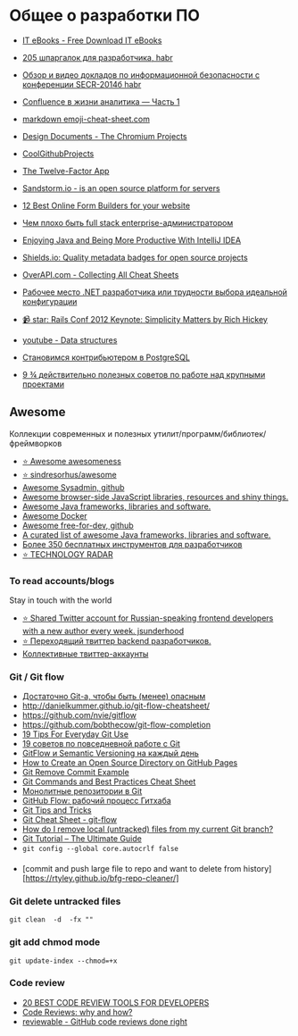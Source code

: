 # Общее о разработки ПО

 - [IT eBooks - Free Download IT eBooks](http://it-ebooks.info/)
 - [205 шпаргалок для разработчика, habr](http://habrahabr.ru/post/254585/)
 - [Обзор и видео докладов по информационной безопасности с конференции SECR-2014б habr](http://habrahabr.ru/post/263591/)  
 - [Confluence в жизни аналитика — Часть 1](http://analyst.by/rmt/confluence-v-zhizni-analitika-chast-1)
 - [markdown emoji-cheat-sheet.com](http://www.emoji-cheat-sheet.com/)
 - [Design Documents - The Chromium Projects](http://www.chromium.org/developers/design-documents)
 - [CoolGithubProjects](https://www.coolgithubprojects.com/)
 - [The Twelve-Factor App](http://12factor.net/)

 - [Sandstorm.io - is an open source platform for servers](https://apps.sandstorm.io/)
 - [12 Best Online Form Builders for your website](http://codecondo.com/12-best-online-form-builders-for-your-website/)
 - [Чем плохо быть full stack enterprise-администратором](https://habrahabr.ru/post/278485/)
 - [Enjoying Java and Being More Productive With IntelliJ IDEA](https://dzone.com/articles/enjoying-java-and-being-more-productive-with-intel-1)
 - [Shields.io: Quality metadata badges for open source projects ](http://shields.io/)
 - [OverAPI.com - Collecting All Cheat Sheets](http://overapi.com)
 - [Рабочее место .NET разработчика или трудности выбора идеальной конфигурации](https://habrahabr.ru/company/retailrocket/blog/301750/)
 - [:video_camera: star: Rails Conf 2012 Keynote: Simplicity Matters by Rich Hickey](https://www.youtube.com/watch?v=rI8tNMsozo0)
 - [youtube - Data structures](https://www.youtube.com/playlist?list=PL2_aWCzGMAwI3W_JlcBbtYTwiQSsOTa6P)
 - [Становимся контрибьютером в PostgreSQL](https://habrahabr.ru/company/postgrespro/blog/308442/)
 - [9 ¾ действительно полезных советов по работе над крупными проектами](https://habrahabr.ru/post/305280/)

## Awesome
   Коллекции современных и полезных утилит/программ/библиотек/фреймворков

 - [:star: Awesome awesomeness](https://github.com/bayandin/awesome-awesomeness)
 - [:star: sindresorhus/awesome](https://github.com/sindresorhus/awesome)
 - [Awesome Sysadmin, github](https://github.com/n1trux/awesome-sysadmin)
 - [Awesome browser-side JavaScript libraries, resources and shiny things.](https://github.com/sorrycc/awesome-javascript)
 - [Awesome Java frameworks, libraries and software.](https://github.com/akullpp/awesome-java)
 - [Awesome Docker](http://veggiemonk.github.io/awesome-docker/)
 - [Awesome free-for-dev, github](https://github.com/ripienaar/free-for-dev)
 - [A curated list of awesome Java frameworks, libraries and software.](https://github.com/akullpp/awesome-java)
 - [Более 350 бесплатных инструментов для разработчиков](https://habrahabr.ru/company/it-grad/blog/270589/)
 - [:star: TECHNOLOGY RADAR](https://www.thoughtworks.com/radar)

### To read accounts/blogs
Stay in touch with the world

- [:star: Shared Twitter account for Russian-speaking frontend developers with a new author every week. jsunderhood](https://twitter.com/jsunderhood)
- [:star: Переходящий твиттер backend разработчиков.](https://twitter.com/backendsecret)
- [Коллективные твиттер-аккаунты](http://bizikov.tumblr.com/post/131029442334/%D0%BD%D0%B5%D0%B4%D0%B5%D0%BB%D1%8F-cssunderhood)

### Git / Git flow
 - [Достаточно Git-а, чтобы быть (менее) опасным](http://habrahabr.ru/post/268951/)
 - http://danielkummer.github.io/git-flow-cheatsheet/
 - https://github.com/nvie/gitflow
 - https://github.com/bobthecow/git-flow-completion
 - [19 Tips For Everyday Git Use](http://www.alexkras.com/19-git-tips-for-everyday-use/)
 - [19 советов по повседневной работе с Git](https://habrahabr.ru/company/mailru/blog/267595/)
 - [GitFlow и Semantic Versioning на каждый день](https://habrahabr.ru/post/267889/)
 - [How to Create an Open Source Directory on GitHub Pages](http://webdesign.tutsplus.com/tutorials/how-to-create-an-open-source-directory-on-github-pages--cms-26225)
 - [Git Remove Commit Example](https://examples.javacodegeeks.com/software-development/git/git-remove-commit-example)
 - [Git Commands and Best Practices Cheat Sheet](http://zeroturnaround.com/rebellabs/git-commands-and-best-practices-cheat-sheet/)
 - [Монолитные репозитории в Git](https://habrahabr.ru/post/280358/)
 - [GitHub Flow: рабочий процесс Гитхаба](https://habrahabr.ru/post/189046/)
 - [Git Tips and Tricks](https://www.algotech.solutions/blog/engineering/git-tips-tricks/)
 - [Git Cheat Sheet - git-flow](https://github.com/arslanbilal/git-cheat-sheet)
 - [How do I remove local (untracked) files from my current Git branch?](http://stackoverflow.com/questions/61212/how-do-i-remove-local-untracked-files-from-my-current-git-branch)
 - [Git Tutorial – The Ultimate Guide](https://www.javacodegeeks.com/2016/07/git-tutorial.html)
 - `git config --global core.autocrlf false`

####
 - [commit and push large file to repo and want to delete from history][https://rtyley.github.io/bfg-repo-cleaner/]

### Git delete untracked files
 `git clean  -d  -fx ""`

### git add chmod mode
 `git update-index --chmod=+x`

### Code review
 - [20 BEST CODE REVIEW TOOLS FOR DEVELOPERS](http://www.devstrend.com/20-best-code-review-tools-for-developers/)
 - [Code Reviews: why and how?](https://www.kenneth-truyers.net/2016/04/08/code-reviews-why-and-how/)
 - [reviewable - GitHub code reviews done right](https://reviewable.io/)
